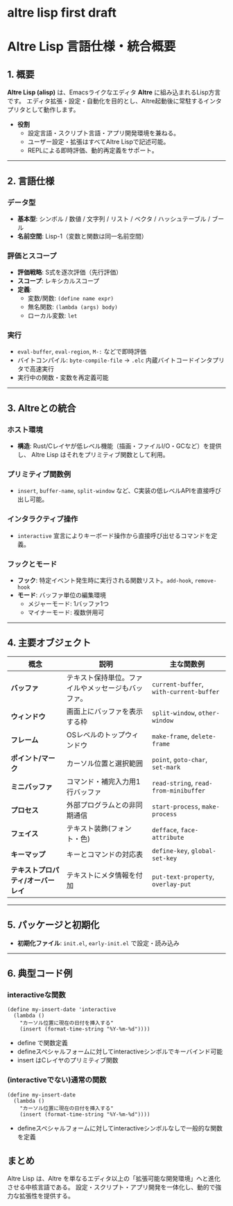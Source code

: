 # altre lisp first draft

# Altre Lisp 言語仕様・統合概要

## 1. 概要
**Altre Lisp (alisp)** は、Emacsライクなエディタ **Altre** に組み込まれるLisp方言です。
エディタ拡張・設定・自動化を目的とし、Altre起動後に常駐するインタプリタとして動作します。

* **役割**
  - 設定言語・スクリプト言語・アプリ開発環境を兼ねる。
  - ユーザー設定・拡張はすべてAltre Lispで記述可能。
  - REPLによる即時評価、動的再定義をサポート。

---

## 2. 言語仕様
### データ型
- **基本型**: シンボル / 数値 / 文字列 / リスト / ベクタ / ハッシュテーブル / ブール
- **名前空間**: Lisp-1（変数と関数は同一名前空間）

### 評価とスコープ
- **評価戦略**: S式を逐次評価（先行評価）
- **スコープ**: レキシカルスコープ
- **定義**:
  - 変数/関数: `(define name expr)`
  - 無名関数: `(lambda (args) body)`
  - ローカル変数: `let`

### 実行
- `eval-buffer`, `eval-region`, `M-:` などで即時評価
- バイトコンパイル: `byte-compile-file` → `.elc`
  内蔵バイトコードインタプリタで高速実行
- 実行中の関数・変数を再定義可能

---

## 3. Altreとの統合
### ホスト環境
- **構造**: Rust/Cレイヤが低レベル機能（描画・ファイルI/O・GCなど）を提供し、
  Altre Lisp はそれをプリミティブ関数として利用。

### プリミティブ関数例
- `insert`, `buffer-name`, `split-window` など、C実装の低レベルAPIを直接呼び出し可能。

### インタラクティブ操作
- `interactive` 宣言によりキーボード操作から直接呼び出せるコマンドを定義。

### フックとモード
- **フック**: 特定イベント発生時に実行される関数リスト。`add-hook`, `remove-hook`
- **モード**: バッファ単位の編集環境
  - メジャーモード: 1バッファ1つ
  - マイナーモード: 複数併用可

---

## 4. 主要オブジェクト
| 概念 | 説明 | 主な関数例 |
|------|------|-----------|
| **バッファ** | テキスト保持単位。ファイルやメッセージもバッファ。 | `current-buffer`, `with-current-buffer` |
| **ウィンドウ** | 画面上にバッファを表示する枠 | `split-window`, `other-window` |
| **フレーム** | OSレベルのトップウィンドウ | `make-frame`, `delete-frame` |
| **ポイント/マーク** | カーソル位置と選択範囲 | `point`, `goto-char`, `set-mark` |
| **ミニバッファ** | コマンド・補完入力用1行バッファ | `read-string`, `read-from-minibuffer` |
| **プロセス** | 外部プログラムとの非同期通信 | `start-process`, `make-process` |
| **フェイス** | テキスト装飾(フォント・色) | `defface`, `face-attribute` |
| **キーマップ** | キーとコマンドの対応表 | `define-key`, `global-set-key` |
| **テキストプロパティ/オーバーレイ** | テキストにメタ情報を付加 | `put-text-property`, `overlay-put` |

---

## 5. パッケージと初期化
- **初期化ファイル**: `init.el`, `early-init.el` で設定・読み込み

---

## 6. 典型コード例

### interactiveな関数

```alisp
(define my-insert-date 'interactive
  (lambda ()
    "カーソル位置に現在の日付を挿入する"
    (insert (format-time-string "%Y-%m-%d"))))
```

* define で関数定義
* defineスペシャルフォームに対してinteractiveシンボルでキーバインド可能
* insert はCレイヤのプリミティブ関数

### (interactiveでない)通常の関数


```alisp
(define my-insert-date
  (lambda ()
    "カーソル位置に現在の日付を挿入する"
    (insert (format-time-string "%Y-%m-%d"))))
```

* defineスペシャルフォームに対してinteractiveシンボルなしで一般的な関数を定義

## まとめ

Altre Lisp は、Altre を単なるエディタ以上の「拡張可能な開発環境」へと進化させる中核言語である。
設定・スクリプト・アプリ開発を一体化し、動的で強力な拡張性を提供する。
